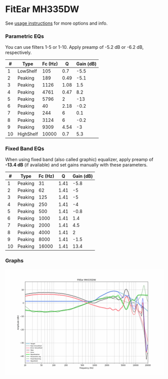 # FitEar MH335DW
See [usage instructions](https://github.com/jaakkopasanen/AutoEq#usage) for more options and info.

### Parametric EQs
You can use filters 1-5 or 1-10. Apply preamp of -5.2 dB or -6.2 dB, respectively.

|   # | Type      |   Fc (Hz) |    Q |   Gain (dB) |
|-----|-----------|-----------|------|-------------|
|   1 | LowShelf  |       105 | 0.7  |        -5.5 |
|   2 | Peaking   |       189 | 0.49 |        -5.1 |
|   3 | Peaking   |      1126 | 1.08 |         1.5 |
|   4 | Peaking   |      4761 | 0.47 |         8.2 |
|   5 | Peaking   |      5796 | 2    |       -13   |
|   6 | Peaking   |        40 | 2.18 |        -0.2 |
|   7 | Peaking   |       244 | 6    |         0.1 |
|   8 | Peaking   |      3124 | 6    |        -0.2 |
|   9 | Peaking   |      9309 | 4.54 |        -3   |
|  10 | HighShelf |     10000 | 0.7  |         5.3 |

### Fixed Band EQs
When using fixed band (also called graphic) equalizer, apply preamp of **-13.4 dB** (if available) and set gains manually with these parameters.

|   # | Type    |   Fc (Hz) |    Q |   Gain (dB) |
|-----|---------|-----------|------|-------------|
|   1 | Peaking |        31 | 1.41 |        -5.8 |
|   2 | Peaking |        62 | 1.41 |        -5   |
|   3 | Peaking |       125 | 1.41 |        -5   |
|   4 | Peaking |       250 | 1.41 |        -4   |
|   5 | Peaking |       500 | 1.41 |        -0.8 |
|   6 | Peaking |      1000 | 1.41 |         1.4 |
|   7 | Peaking |      2000 | 1.41 |         4.5 |
|   8 | Peaking |      4000 | 1.41 |         2   |
|   9 | Peaking |      8000 | 1.41 |        -1.5 |
|  10 | Peaking |     16000 | 1.41 |        13.4 |

### Graphs
![](./FitEar%20MH335DW.png)
